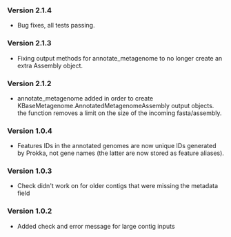 ### Version 2.1.4
- Bug fixes, all tests passing.

### Version 2.1.3
- Fixing output methods for annotate_metagenome to no longer create an extra Assembly object.

### Version 2.1.2
- annotate_metagenome added in order to create KBaseMetagenome.AnnotatedMetagenomeAssembly output objects.
  the function removes a limit on the size of the incoming fasta/assembly.

### Version 1.0.4
- Features IDs in the annotated genomes are now unique IDs generated
  by Prokka, not gene names (the latter are now stored as feature aliases).

### Version 1.0.3
- Check didn't work on for older contigs that were missing the metadata field

### Version 1.0.2
- Added check and error message for large contig inputs

